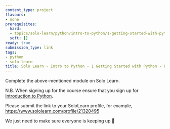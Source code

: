 ```yaml
---
content_type: project
flavours:
- none
prerequisites:
  hard:
  - topics/solo-learn/python/intro-to-python/1-getting-started-with-python
  soft: []
ready: true
submission_type: link
tags:
- python
- solo-learn
title: Solo Learn - Intro to Python - 1 Getting Started with Python - Profile check
---
```


Complete the above-mentioned module on Solo Learn.

N.B. When signing up for the course ensure that you sign up for [Introduction to Python](https://www.sololearn.com/learn/courses/python-introduction).

Please submit the link to your SoloLearn profile, for example, https://www.sololearn.com/profile/21320495

We just need to make sure everyone is keeping up 💚


